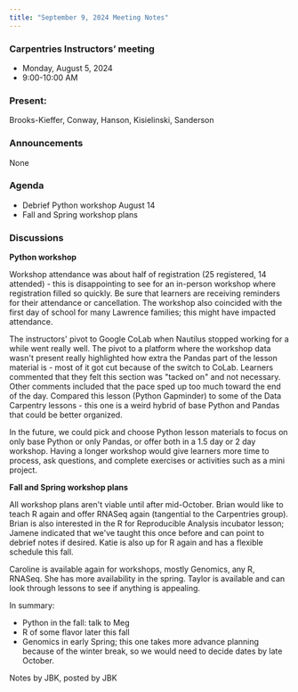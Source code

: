 ```yaml
---
title: "September 9, 2024 Meeting Notes"
---
```

### Carpentries Instructors’ meeting
- Monday, August 5, 2024
- 9:00-10:00 AM

### Present:  
Brooks-Kieffer, Conway, Hanson, Kisielinski, Sanderson

### Announcements
None

### Agenda

- Debrief Python workshop August 14
- Fall and Spring workshop plans

### Discussions

**Python workshop**

Workshop attendance was about half of registration (25 registered, 14 attended) - this is disappointing to see for an in-person workshop where registration filled so quickly. Be sure that learners are receiving reminders for their attendance or cancellation. The workshop also coincided with the first day of school for many Lawrence families; this might have impacted attendance.

The instructors' pivot to Google CoLab when Nautilus stopped working for a while went really well. The pivot to a platform where the workshop data wasn't present really highlighted how extra the Pandas part of the lesson material is - most of it got cut because of the switch to CoLab. Learners commented that they felt this section was "tacked on" and not necessary. Other comments included that the pace sped up too much toward the end of the day. Compared this lesson (Python Gapminder) to some of the Data Carpentry lessons - this one is a weird hybrid of base Python and Pandas that could be better organized. 

In the future, we could pick and choose Python lesson materials to focus on only base Python or only Pandas, or offer both in a 1.5 day or 2 day workshop. Having a longer workshop would give learners more time to process, ask questions, and complete exercises or activities such as a mini project.


**Fall and Spring workshop plans**

All workshop plans aren't viable until after mid-October. Brian would like to teach R again and offer RNASeq again (tangential to the Carpentries group). Brian is also interested in the R for Reproducible Analysis incubator lesson; Jamene indicated that we've taught this once before and can point to debrief notes if desired. Katie is also up for R again and has a flexible schedule this fall.

Caroline is available again for workshops, mostly Genomics, any R, RNASeq. She has more availability in the spring. Taylor is available and can look through lessons to see if anything is appealing.

In summary:

- Python in the fall: talk to Meg
- R of some flavor later this fall
- Genomics in early Spring; this one takes more advance planning because of the winter break, so we would need to decide dates by late October.

Notes by JBK, posted by JBK
